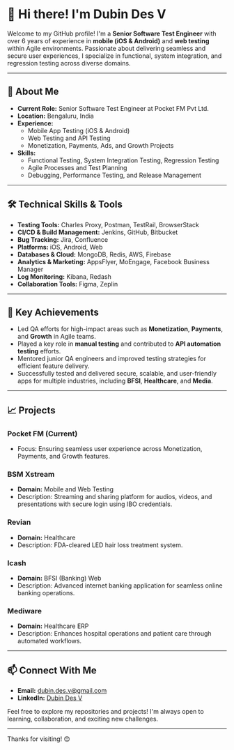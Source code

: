 # 👋 Hi there! I'm Dubin Des V

Welcome to my GitHub profile! I'm a **Senior Software Test Engineer** with over 6 years of experience in **mobile (iOS & Android)** and **web testing** within Agile environments. Passionate about delivering seamless and secure user experiences, I specialize in functional, system integration, and regression testing across diverse domains.

---

## 🚀 About Me
- **Current Role:** Senior Software Test Engineer at Pocket FM Pvt Ltd.
- **Location:** Bengaluru, India
- **Experience:**  
  - Mobile App Testing (iOS & Android)  
  - Web Testing and API Testing  
  - Monetization, Payments, Ads, and Growth Projects  
- **Skills:**  
  - Functional Testing, System Integration Testing, Regression Testing  
  - Agile Processes and Test Planning  
  - Debugging, Performance Testing, and Release Management  

---

## 🛠️ Technical Skills & Tools
- **Testing Tools:** Charles Proxy, Postman, TestRail, BrowserStack  
- **CI/CD & Build Management:** Jenkins, GitHub, Bitbucket  
- **Bug Tracking:** Jira, Confluence  
- **Platforms:** iOS, Android, Web  
- **Databases & Cloud:** MongoDB, Redis, AWS, Firebase  
- **Analytics & Marketing:** AppsFlyer, MoEngage, Facebook Business Manager  
- **Log Monitoring:** Kibana, Redash  
- **Collaboration Tools:** Figma, Zeplin  

---

## 🌟 Key Achievements
- Led QA efforts for high-impact areas such as **Monetization**, **Payments**, and **Growth** in Agile teams.  
- Played a key role in **manual testing** and contributed to **API automation testing** efforts.  
- Mentored junior QA engineers and improved testing strategies for efficient feature delivery.  
- Successfully tested and delivered secure, scalable, and user-friendly apps for multiple industries, including **BFSI**, **Healthcare**, and **Media**.

---

## 📈 Projects
### **Pocket FM (Current)**
- Focus: Ensuring seamless user experience across Monetization, Payments, and Growth features.  

### **BSM Xstream**  
- **Domain:** Mobile and Web Testing  
- Description: Streaming and sharing platform for audios, videos, and presentations with secure login using IBO credentials.

### **Revian**  
- **Domain:** Healthcare  
- Description: FDA-cleared LED hair loss treatment system.

### **Icash**  
- **Domain:** BFSI (Banking) Web  
- Description: Advanced internet banking application for seamless online banking operations.

### **Mediware**  
- **Domain:** Healthcare ERP  
- Description: Enhances hospital operations and patient care through automated workflows.

---

## 📫 Connect With Me
- **Email:** dubin.des.v@gmail.com  
- **LinkedIn:** [Dubin Des V](https://www.linkedin.com/in/dubin-desv)  

Feel free to explore my repositories and projects! I'm always open to learning, collaboration, and exciting new challenges.

---

Thanks for visiting! 😊
